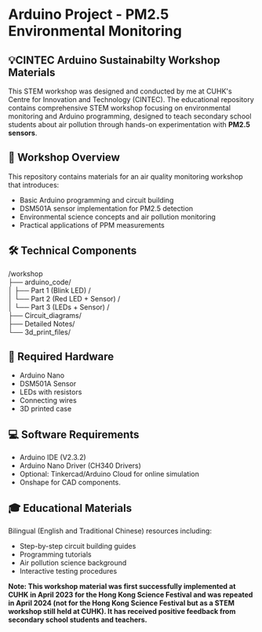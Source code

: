 # Arduino Project - PM2.5 Environmental Monitoring

## 💡CINTEC Arduino Sustainabilty Workshop Materials
This STEM workshop was designed and conducted by me at CUHK's Centre for Innovation and Technology (CINTEC). The educational repository contains comprehensive STEM workshop focusing on environmental monitoring and Arduino programming, designed to teach secondary school students about air pollution through hands-on experimentation with **PM2.5 sensors**.

## 📝 Workshop Overview
This repository contains materials for an air quality monitoring workshop that introduces:
* Basic Arduino programming and circuit building
* DSM501A sensor implementation for PM2.5 detection
* Environmental science concepts and air pollution monitoring
* Practical applications of PPM measurements

## 🛠️ Technical Components
/workshop <br/>
├── arduino_code/ <br/>
│   ├── Part 1 (Blink LED) / <br/>
│   └── Part 2 (Red LED + Sensor) / <br/>
│   └── Part 3 (LEDs + Sensor) / <br/>
├── Circuit_diagrams/ <br/>
├── Detailed Notes/ <br/>
└── 3d_print_files/ <br/>

## 🔧 Required Hardware
* Arduino Nano
* DSM501A Sensor
* LEDs with resistors
* Connecting wires
* 3D printed case

## 💻 Software Requirements
* Arduino IDE (V2.3.2)
* Arduino Nano Driver (CH340 Drivers)
* Optional: Tinkercad/Arduino Cloud for online simulation
* Onshape for CAD components.

## 🎓 Educational Materials
Bilingual (English and Traditional Chinese) resources including:
* Step-by-step circuit building guides
* Programming tutorials
* Air pollution science background
* Interactive testing procedures

**Note: This workshop material was first successfully implemented at CUHK in April 2023 for the Hong Kong Science Festival and was repeated in April 2024 (not for the Hong Kong Science Festival but as a STEM workshop still held at CUHK). It has received positive feedback from secondary school students and teachers.**
